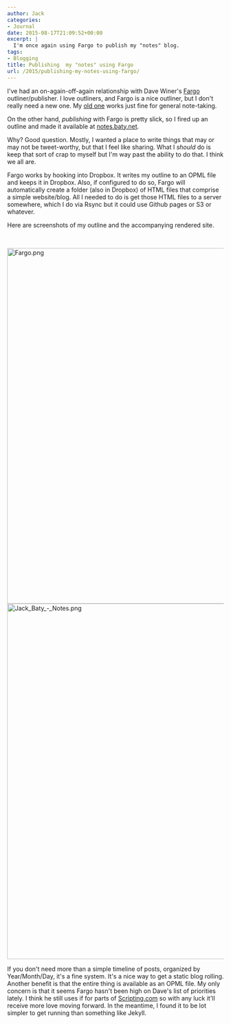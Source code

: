 ```yaml
---
author: Jack
categories:
- Journal
date: 2015-08-17T21:09:52+00:00
excerpt: |
  I'm once again using Fargo to publish my "notes" blog.
tags:
- Blogging
title: Publishing  my "notes" using Fargo
url: /2015/publishing-my-notes-using-fargo/
---
```


I've had an on-again-off-again relationship with Dave Winer's [Fargo][1] outliner/publisher. I love outliners, and Fargo is a nice outliner, but I don't really need a new one. My [old one][2] works just fine for general note-taking.

On the other hand, _publishing_ with Fargo is pretty slick, so I fired up an outline and made it available at [notes.baty.net][3].

Why? Good question. Mostly, I wanted a place to write things that may or may not be tweet-worthy, but that I feel like sharing. What I _should_ do is keep that sort of crap to myself but I'm way past the ability to do that. I think we all are.

Fargo works by hooking into Dropbox. It writes my outline to an OPML file and keeps it in Dropbox. Also, if configured to do so, Fargo will automatically create a folder (also in Dropbox) of HTML files that comprise a simple website/blog. All I needed to do is get those HTML files to a server somewhere, which I do via Rsync but it could use Github pages or S3 or whatever.

Here are screenshots of my outline and the accompanying rendered site.

&nbsp;

<img class="alignnone size-large wp-image-4822" src="/wp-content/uploads/2015/08/Fargo-869x1024.png" alt="Fargo.png" width="700" height="825" srcset="/wp-content/uploads/2015/08/Fargo-869x1024.png 869w, /wp-content/uploads/2015/08/Fargo-255x300.png 255w, /wp-content/uploads/2015/08/Fargo-768x905.png 768w, /wp-content/uploads/2015/08/Fargo.png 1018w" sizes="(max-width: 700px) 100vw, 700px" />

<img class="alignnone size-large wp-image-4823" src="/wp-content/uploads/2015/08/Jack_Baty_-_Notes-869x1024.png" alt="Jack_Baty_-_Notes.png" width="700" height="825" srcset="/wp-content/uploads/2015/08/Jack_Baty_-_Notes-869x1024.png 869w, /wp-content/uploads/2015/08/Jack_Baty_-_Notes-255x300.png 255w, /wp-content/uploads/2015/08/Jack_Baty_-_Notes-768x905.png 768w, /wp-content/uploads/2015/08/Jack_Baty_-_Notes.png 1018w" sizes="(max-width: 700px) 100vw, 700px" />

If you don't need more than a simple timeline of posts, organized by Year/Month/Day, it's a fine system. It's a nice way to get a static blog rolling. Another benefit is that the entire thing is available as an OPML file. My only concern is that it seems Fargo hasn't been high on Dave's list of priorities lately. I think he still uses if for parts of [Scripting.com][4] so with any luck it'll receive more love moving forward. In the meantime, I found it to be lot simpler to get running than something like Jekyll.

 [1]: http://fargo.io
 [2]: http://eastgate.com/Tinderbox
 [3]: http://notes.baty.net/
 [4]: http://scripting.com